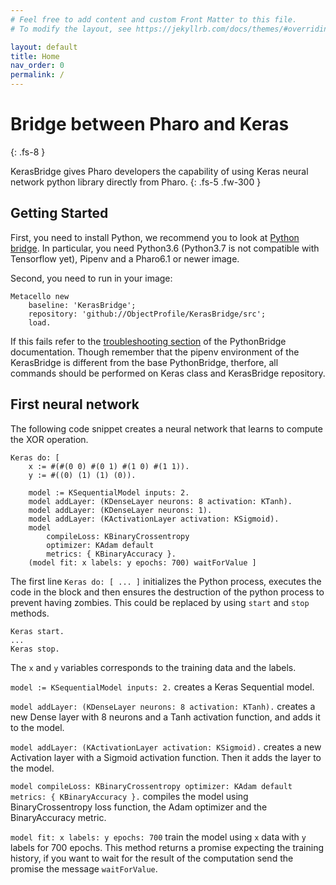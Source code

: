 ```yaml
---
# Feel free to add content and custom Front Matter to this file.
# To modify the layout, see https://jekyllrb.com/docs/themes/#overriding-theme-defaults

layout: default
title: Home
nav_order: 0
permalink: /
---
```


# Bridge between Pharo and Keras
{: .fs-8 }

KerasBridge gives Pharo developers the capability of using Keras neural network python library directly from Pharo.
{: .fs-5 .fw-300 }

## Getting Started

First, you need to install Python, we recommend you to look at [Python bridge](https://objectprofile.github.io/PythonBridge/).
In particular, you need Python3.6 (Python3.7 is not compatible with Tensorflow yet), Pipenv and a Pharo6.1 or newer image.

Second, you need to run in your image:
```smalltalk
Metacello new
    baseline: 'KerasBridge';
    repository: 'github://ObjectProfile/KerasBridge/src';
    load.
```

If this fails refer to the [troubleshooting section](https://objectprofile.github.io/PythonBridge/pages/installation#troubleshooting) of the PythonBridge documentation. Though remember that the pipenv environment of the KerasBridge is different from the base PythonBridge, therfore, all commands should be performed on Keras class and KerasBridge repository.

## First neural network

The following code snippet creates a neural network that learns to compute the XOR operation.

```smalltalk
Keras do: [ 
    x := #(#(0 0) #(0 1) #(1 0) #(1 1)).
    y := #((0) (1) (1) (0)).

    model := KSequentialModel inputs: 2.
    model addLayer: (KDenseLayer neurons: 8 activation: KTanh).
    model addLayer: (KDenseLayer neurons: 1).
    model addLayer: (KActivationLayer activation: KSigmoid).
    model 
        compileLoss: KBinaryCrossentropy 
        optimizer: KAdam default 
        metrics: { KBinaryAccuracy }.
    (model fit: x labels: y epochs: 700) waitForValue ]
```

The first line `Keras do: [ ... ]` initializes the Python process, executes the code in the block and then ensures the destruction of the python process to prevent having zombies. This could be replaced by using `start` and `stop` methods.
```smalltalk
Keras start.
...
Keras stop.
```

The `x` and `y` variables corresponds to the training data and the labels.

`model := KSequentialModel inputs: 2.` creates a Keras Sequential model.

`model addLayer: (KDenseLayer neurons: 8 activation: KTanh).` creates a new Dense layer with 8 neurons and a Tanh activation function, and adds it to the model.

`model addLayer: (KActivationLayer activation: KSigmoid).` creates a new Activation layer with a Sigmoid activation function. Then it adds the layer to the model.

`model compileLoss: KBinaryCrossentropy optimizer: KAdam default metrics: { KBinaryAccuracy }.` compiles the model using BinaryCrossentropy loss function, the Adam optimizer and the BinaryAccuracy metric.

`model fit: x labels: y epochs: 700` train the model using `x` data with `y` labels for 700 epochs. This method returns a promise expecting the training history, if you want to wait for the result of the computation send the promise the message `waitForValue`.
